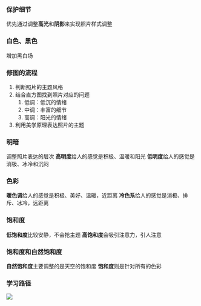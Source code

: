 
### 保护细节

优先通过调整**高光**和**阴影**来实现照片样式调整

### 白色、黑色

增加黑白场

### 修图的流程

1. 判断照片的主题风格
2. 结合直方图找到照片对应的问题
	1. 低调：低沉的情绪
	2. 中调：丰富的细节
	3. 高调：阳光的情绪
3. 利用美学原理表达照片的主题

### 明暗

调整照片表达的层次
**高明度**给人的感觉是积极、温暖和阳光
**低明度**给人的感觉是消极、冰冷和沉闷


### 色彩

**暖色调**给人的感觉是积极、美好、温暖，近距离
**冷色系**给人的感觉是消极、排斥、冰冷，远距离

### 饱和度

**低饱和度**比较安静，不会抢主题
**高饱和度**会吸引注意力，引人注意

### 饱和度和自然饱和度

**自然饱和度**主要调整的是天空的饱和度
**饱和度**则是针对所有的色彩

### 学习路径

![](https://syske-pic-bed.oss-cn-hangzhou.aliyuncs.com/imgs/20240217190232.png)